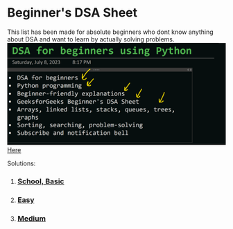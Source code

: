 # Beginner's DSA Sheet
This list has been made for absolute beginners who dont know anything about DSA and want to learn by actually solving problems.
![Alt text](image.png)
[Here](https://practice.geeksforgeeks.org/explore?page=1&sprint=ca8ae412173dbd8346c26a0295d098fd&sortBy=submissions&sprint_name=Beginner%27s%20DSA%20Sheet)

Solutions:


1. ### [School, Basic](Basic.ipynb)
2. ### [Easy](Easy.ipynb)
3. ### [Medium](Medium.ipynb)
